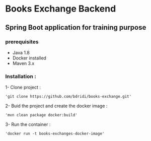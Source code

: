 # Books Exchange Backend
## Spring Boot application for training purpose 

### prerequisites
* Java 1.8
* Docker installed
* Maven 3.x

 
### Installation :

1- Clone project : 

	'git clone https://github.com/bdridi/books-exchange.git'
	
2- Buid the project and create the docker image : 

	'mvn clean package docker:build'
	
3- Run the container : 

	'docker run -t books-exchanges-docker-image'
	